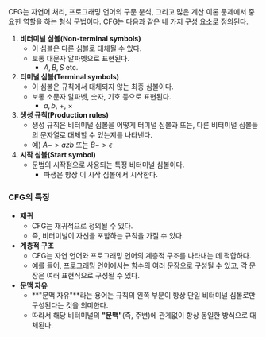 CFG는 자연어 처리, 프로그래밍 언어의 구문 분석, 그리고 많은 계산 이론 문제에서 중요한 역할을 하는 형식 문법이다. CFG는 다음과 같은 네 가지 구성 요소로 정의된다.
1. **비터미널 심볼(Non-terminal symbols)**
	- 이 심볼은 다른 심볼로 대체될 수 있다.
	- 보통 대문자 알파벳으로 표현된다.
		- $A, B, S$ etc.
2. **터미널 심볼(Terminal symbols)**
	- 이 심볼은 규칙에서 대체되지 않는 최종 심볼이다.
	- 보통 소문자 알파벳, 숫자, 기호 등으로 표현된다.
		- $a, b$, +, ×
3. **생성 규칙(Production rules)**
	- 생성 규칙은 비터미널 심볼을 어떻게 터미널 심볼과 또는, 다른 비터미널 심볼들의 문자열로 대체할 수 있는지를 나타낸다.
	- 예) $A -> azb$ 또는 $B -> ϵ$
4. **시작 심볼(Start symbol)**
	- 문법의 시작점으로 사용되는 특정 비터미널 심볼이다.
		- 파생은 항상 이 시작 심볼에서 시작한다.
### CFG의 특징
- **재귀**
	- CFG는 재귀적으로 정의될 수 있다.
	- 즉, 비터미널이 자신을 포함하는 규칙을 가질 수 있다.
- **계층적 구조**
	- CFG는 자연 언어와 프로그래밍 언어의 계층적 구조를 나타내는 데 적합하다.
	- 예를 들어, 프로그래밍 언어에서는 함수의 여러 문장으로 구성될 수 있고, 각 문장은 여러 표현식으로 구성될 수 있다.
- **문맥 자유**
	- **"문맥 자유"**라는 용어는 규칙의 왼쪽 부분이 항상 단일 비터미널 심볼로만 구성된다는 것을 의미한다.
	- 따라서 해당 비터미널의 **"문맥"**(즉, 주변)에 관계없이 항상 동일한 방식으로 대체된다.
